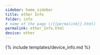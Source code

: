 ```yaml
---
sidebar: home_sidebar
title: ether Info
folder: info
# name of the page (/{{permalink}}.html)
permalink: ether_Info.html
device: ether
---
```

{% include templates/device_info.md %}
